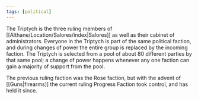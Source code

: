 ```yaml
---
tags: [political]
---
```


The Triptych is the three ruling members of [[Althane/Location/Salores/index|Salores]] as well as their cabinet of administrators. Everyone in the Triptych is part of the same political faction, and during changes of power the entire group is replaced by the incoming faction. The Triptych is selected from a pool of about 80 different parties by that same pool; a change of power happens whenever any one faction can gain a majority of support from the pool.

The previous ruling faction was the Rose faction, but with the advent of [[Guns|firearms]] the current ruling Progress Faction took control, and has held it since.
